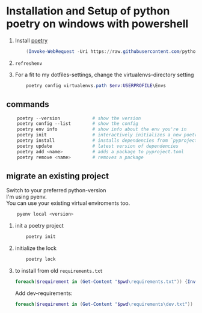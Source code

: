 # Installation and Setup of python poetry on windows with powershell

1. Install [poetry](https://python-poetry.org/)

    ```powershell
        (Invoke-WebRequest -Uri https://raw.githubusercontent.com/python-poetry/poetry/master/get-poetry.py -UseBasicParsing).Content | python
    ```

2. `refreshenv`

3. For a fit to my dotfiles-settings, change the virtualenvs-directory setting

    ```powershell
        poetry config virtualenvs.path $env:USERPROFILE\Envs
    ```

## commands

```powershell
    poetry --version            # show the version
    poetry config --list        # show the config
    poetry env info             # show info about the env you're in
    poetry init                 # interactively initializes a new poetry project
    poetry install              # installs dependencies from `pyproject.toml` and creates a `poetry.lock`
    poetry update               # latest version of dependencies
    poetry add <name>           # adds a package to pyproject.toml
    poetry remove <name>        # removes a package
```

## migrate an existing project

Switch to your preferred python-version\
I'm using pyenv.\
You can use your existing virtual enviroments too.

```powershell
    pyenv local <version>
```

1. init a poetry project

    ```powershell
        poetry init
    ```

2. initialize the lock

    ```powershell
        poetry lock
    ```

3. to install from old `requirements.txt`

    ```powershell
    foreach($requirement in (Get-Content "$pwd\requirements.txt")) {Invoke-Expression "poetry add $requirement"}
    ```

    Add dev-requirements:

    ```powershell
    foreach($requirement in (Get-Content "$pwd\requirements\dev.txt")) {Invoke-Expression "poetry add $requirement --dev"}
    ```
